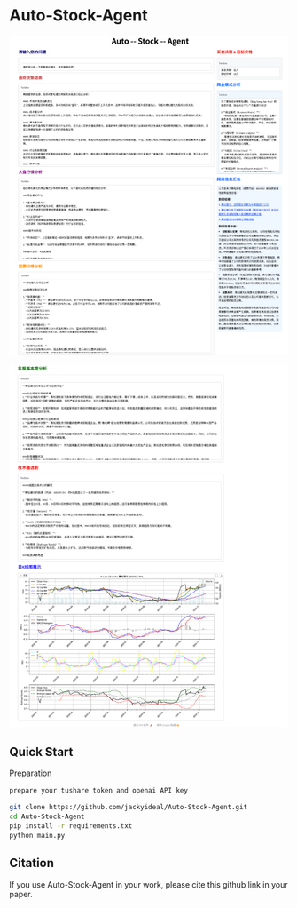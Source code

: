 # Auto-Stock-Agent

<p align="center">
    <img src="assets/auto-stock-agent-case.png" width="800"/>
<p>

<p align="center">
    <img src="assets/auto-stock-agent-case1.png" width="800"/>
<p>


## Quick Start

Preparation

```
prepare your tushare token and openai API key
```

```bash
git clone https://github.com/jackyideal/Auto-Stock-Agent.git
cd Auto-Stock-Agent
pip install -r requirements.txt
python main.py
```


## Citation

If you use Auto-Stock-Agent in your work, please cite this github link in your paper.
